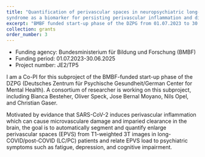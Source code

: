 ```yaml
---
title: "Quantification of perivascular spaces in neuropsychiatric long-COVID/post-COVID (LC/PC)
syndrome as a biomarker for persisting perivascular inflammation and disease trajectories"
excerpt: "BMBF funded start-up phase of the DZPG from 01.07.2023 to 30.06.2025"
collection: grants
order_number: 3
---
```


* Funding agency: Bundesministerium für Bildung und Forschung (BMBF)
* Funding period: 01.07.2023-30.06.2025
* Project number: JE2/TP5

I am a Co-PI for this subproject of the BMBF-funded start-up phase of the DZPG (Deutsches Zentrum für Psychische Gesundheit/German Center for Mental Health). 
A consortium of researcher is working on this subproject, including Bianca Besteher, Oliver Speck, Jose Bernal Moyano, Nils Opel, and Christian Gaser.

 Motivated by evidance that SARS-CoV-2 induces perivascular inflammation which can cause microvasculare damage and imparied clearance in the brain, the goal is to automatically segment and quantify enlarge perivascular spaces (EPVS) from T1-weighted 3T images in long-COVID/post-COVID (LC/PC) patients and relate EPVS load to psychiatric symptoms such as fatigue, depression, and cognitive impairment.
